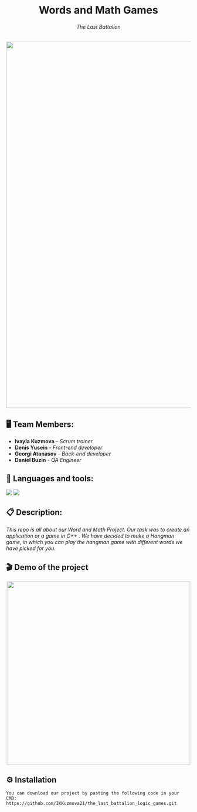 <h1 align="center">Words and Math Games</h1>
<h6 align="center">The Last Battalion</h6>
<p align="center">
<img src="https://media.discordapp.net/attachments/941369945785237554/1051919884461821992/Screenshot_2022-12-11_at_13.58.29.png" width="1000px">
</p>


## 🖥 Team Members:
* **Ivayla Kuzmova** - *Scrum trainer* 
* **Denis Yusein** - *Front-end developer* 
* **Georgi Atanasov** - *Back-end developer* 
* **Daniel Buzin** - *QA Engineer* 


## 🚀 Languages and tools:

<p align="left">     
    <img src="https://img.icons8.com/color/48/000000/c-plus-plus-logo.png"/>
    <img src="https://img.icons8.com/fluency/48/000000/visual-studio-2019.png"/>

    
## 📋 Description:
    
*This repo is all about our Word and Math Project. Our task was to create an application or a game in C++ . 
We have decided to make a Hangman game, in which you can play the hangman game with different words we have picked for you.*   


 ## 🎬 Demo of the project

<p align="center">
<img src="https://media.discordapp.net/attachments/941369945785237554/1051919113720713217/Screenshot_2022-12-12_at_19.16.27.png?width=1078&height=837" width = "500px" >
</p>
 
   
## ⚙ Installation
```
You can download our project by pasting the following code in your CMD:
https://github.com/IKKuzmova21/the_last_battalion_logic_games.git
```

